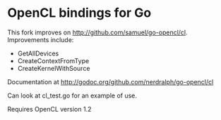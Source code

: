 OpenCL bindings for Go
======================

This fork improves on <http://github.com/samuel/go-opencl/cl>.  Improvements include:
- GetAllDevices
- CreateContextFromType
- CreateKernelWithSource

Documentation at <http://godoc.org/github.com/nerdralph/go-opencl/cl>

Can look at cl_test.go for an example of use.

Requires OpenCL version 1.2
